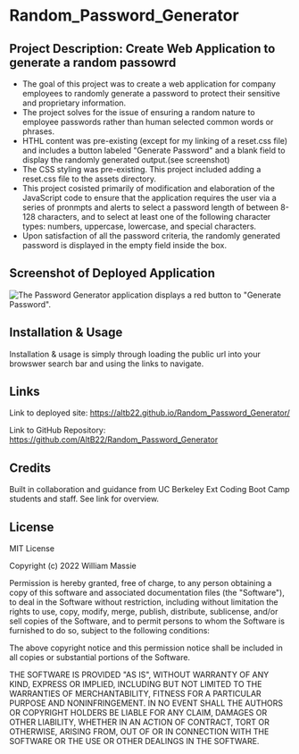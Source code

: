 # Random_Password_Generator

## Project Description: Create Web Application to generate a random passowrd

- The goal of this project was to create a web application for company employees to randomly generate a password to protect their sensitive and proprietary information.
- The project solves for the issue of ensuring a random nature to employee passwords rather than human selected common words or phrases.
- HTHL content was pre-existing (except for my linking of a reset.css file) and includes a button labeled "Generate Password" and a blank field to display the randomly generated output.(see screenshot)
- The CSS styling was pre-existing.  This project included adding a reset.css file to the assets directory.
- This project cosisted primarily of modification and elaboration of the JavaScript code to ensure that the application requires the user via a series of pronmpts and alerts to select a password length of between 8-128 characters, and to select at least one of the following character types: numbers, uppercase, lowercase, and special characters.
- Upon satisfaction of all the password criteria, the randomly generated password is displayed in the empty field inside the box.


## Screenshot of Deployed Application

![The Password Generator application displays a red button to "Generate Password".](./Password_Generator_Screenshot.png)

## Installation & Usage

Installation & usage is simply through loading the public url into your browswer search bar and using the links to navigate.


## Links 

Link to deployed site:
https://altb22.github.io/Random_Password_Generator/

Link to GitHub Repository:
https://github.com/AltB22/Random_Password_Generator


## Credits

Built in collaboration and guidance from UC Berkeley Ext Coding Boot Camp students and staff. See link for overview.


## License

MIT License

Copyright (c) 2022 William Massie

Permission is hereby granted, free of charge, to any person obtaining a copy
of this software and associated documentation files (the "Software"), to deal
in the Software without restriction, including without limitation the rights
to use, copy, modify, merge, publish, distribute, sublicense, and/or sell
copies of the Software, and to permit persons to whom the Software is
furnished to do so, subject to the following conditions:

The above copyright notice and this permission notice shall be included in all
copies or substantial portions of the Software.

THE SOFTWARE IS PROVIDED "AS IS", WITHOUT WARRANTY OF ANY KIND, EXPRESS OR
IMPLIED, INCLUDING BUT NOT LIMITED TO THE WARRANTIES OF MERCHANTABILITY,
FITNESS FOR A PARTICULAR PURPOSE AND NONINFRINGEMENT. IN NO EVENT SHALL THE
AUTHORS OR COPYRIGHT HOLDERS BE LIABLE FOR ANY CLAIM, DAMAGES OR OTHER
LIABILITY, WHETHER IN AN ACTION OF CONTRACT, TORT OR OTHERWISE, ARISING FROM,
OUT OF OR IN CONNECTION WITH THE SOFTWARE OR THE USE OR OTHER DEALINGS IN THE
SOFTWARE.